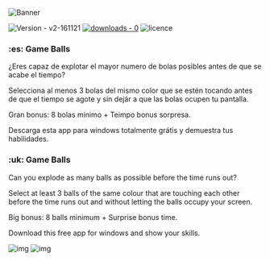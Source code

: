![Banner](https://cdn.discordapp.com/attachments/834745138424315924/928326479530577960/logo.png)

![Version - v2-161121](https://img.shields.io/github/v/release/byronbutlerorg/Game_Balls?style=for-the-badge)
[![downloads - 0](https://img.shields.io/github/downloads/byronbutlerorg/Game_Balls/total?style=for-the-badge)](https://github.com/byronbutlerorg/Game_Balls/releases/download/v1.0.0/Game.Balls.v1.Setup.1.0.0.exe)
![licence](https://img.shields.io/github/license/byronbutlerorg/Game_Balls?style=for-the-badge)

<h3>:es: <strong>Game Balls</strong></h3>
<p>¿Eres capaz de explotar el mayor numero de bolas posibles antes de que se acabe el tiempo?

Selecciona al menos 3 bolas del mismo color que se estén tocando antes de que el tiempo se agote y sin dejár a que las bolas ocupen tu pantalla.

Gran bonus: 8 bolas minimo + Teimpo bonus sorpresa.

Descarga esta app para windows totalmente grátis y demuestra tus habilidades.</p>

<h3>:uk: <strong>Game Balls</strong></h3>
<p>Can you explode as many balls as possible before the time runs out?

Select at least 3 balls of the same colour that are touching each other before the time runs out and without letting the balls occupy your screen.

Big bonus: 8 balls minimum + Surprise bonus time.

Download this free app for windows and show your skills.</p>

![img](https://cdn.discordapp.com/attachments/834745138424315924/928348508753391686/Screenshot_1.png)
![img](https://cdn.discordapp.com/attachments/834745138424315924/928348509000847404/Screenshot_2.png)
